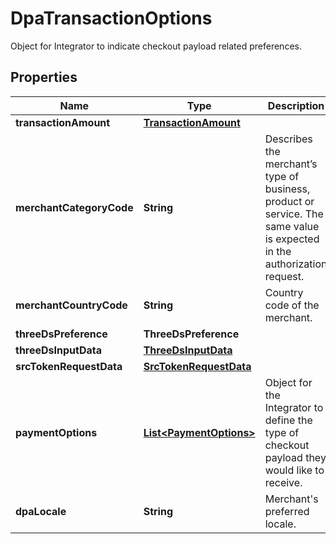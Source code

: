 

# DpaTransactionOptions

Object for Integrator to indicate checkout payload related preferences. 

## Properties

| Name | Type | Description | Notes |
|------------ | ------------- | ------------- | -------------|
|**transactionAmount** | [**TransactionAmount**](TransactionAmount.md) |  |  [optional] |
|**merchantCategoryCode** | **String** | Describes the merchant’s type of business, product or service. The same value is expected in the authorization request. |  [optional] |
|**merchantCountryCode** | **String** | Country code of the merchant. |  [optional] |
|**threeDsPreference** | **ThreeDsPreference** |  |  [optional] |
|**threeDsInputData** | [**ThreeDsInputData**](ThreeDsInputData.md) |  |  [optional] |
|**srcTokenRequestData** | [**SrcTokenRequestData**](SrcTokenRequestData.md) |  |  [optional] |
|**paymentOptions** | [**List&lt;PaymentOptions&gt;**](PaymentOptions.md) | Object for the Integrator to define the type of checkout payload they would like to receive. |  [optional] |
|**dpaLocale** | **String** | Merchant&#39;s preferred locale.  |  [optional] |



